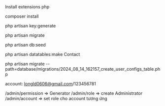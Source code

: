 ##  
Install extensions php

composer install


php artisan key:generate  


php artisan migrate


php artisan db:seed

 php artisan datatables:make Contact
 
 
 php artisan migrate --path=database/migrations/2024_08_14_162157_create_user_configs_table.php


account: longld0606@gmail.com/123456781

/admin/permission => Generator
/admin/role => create Administrator
/admin/account => set role cho account tương ứng
